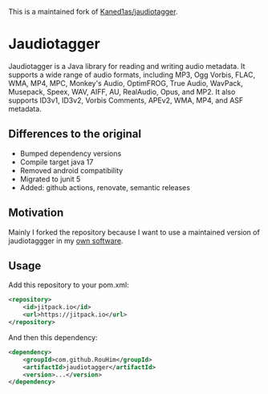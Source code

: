 This is a maintained fork of [Kaned1as/jaudiotagger](https://github.com/Kaned1as/jaudiotagger).

# Jaudiotagger

Jaudiotagger is a Java library for reading and writing audio metadata. It supports a wide range of audio formats, including MP3, Ogg Vorbis, FLAC, WMA, MP4, MPC, Monkey's Audio, OptimFROG, True Audio, WavPack, Musepack, Speex, WAV, AIFF, AU, RealAudio, Opus, and MP2. It also supports ID3v1, ID3v2, Vorbis Comments, APEv2, WMA, MP4, and ASF metadata.

## Differences to the original
* Bumped dependency versions
* Compile target java 17
* Removed android compatibility
* Migrated to junit 5
* Added: github actions, renovate, semantic releases

## Motivation
Mainly I forked the repository because I want to use a maintained version of jaudiotaggger in my [own software](https://github.com/RouHim/disCoverJ).

## Usage
Add this repository to your pom.xml:
```xml
<repository>
    <id>jitpack.io</id>
    <url>https://jitpack.io</url>
</repository>
```
And then this dependency:
```xml
<dependency>
    <groupId>com.github.RouHim</groupId>
    <artifactId>jaudiotagger</artifactId>
    <version>...</version>
</dependency>
```
